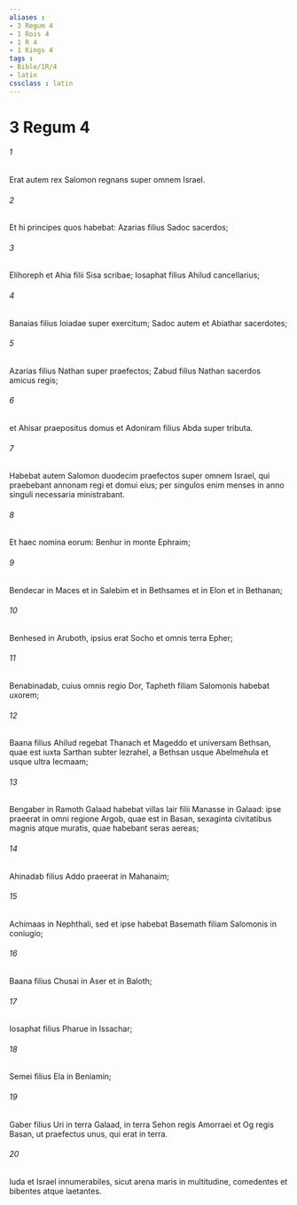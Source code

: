 ```yaml
---
aliases : 
- 3 Regum 4
- 1 Rois 4
- 1 R 4
- 1 Kings 4
tags : 
- Bible/1R/4
- latin
cssclass : latin
---
```


# 3 Regum 4

###### 1
Erat autem rex Salomon regnans super omnem Israel. 
###### 2
Et hi principes quos habebat: Azarias filius Sadoc sacerdos; 
###### 3
Elihoreph et Ahia filii Sisa scribae; Iosaphat filius Ahilud cancellarius; 
###### 4
Banaias filius Ioiadae super exercitum; Sadoc autem et Abiathar sacerdotes; 
###### 5
Azarias filius Nathan super praefectos; Zabud filius Nathan sacerdos amicus regis; 
###### 6
et Ahisar praepositus domus et Adoniram filius Abda super tributa.
###### 7
Habebat autem Salomon duodecim praefectos super omnem Israel, qui praebebant annonam regi et domui eius; per singulos enim menses in anno singuli necessaria ministrabant. 
###### 8
Et haec nomina eorum: Benhur in monte Ephraim; 
###### 9
Bendecar in Maces et in Salebim et in Bethsames et in Elon et in Bethanan; 
###### 10
Benhesed in Aruboth, ipsius erat Socho et omnis terra Epher; 
###### 11
Benabinadab, cuius omnis regio Dor, Tapheth filiam Salomonis habebat uxorem; 
###### 12
Baana filius Ahilud regebat Thanach et Mageddo et universam Bethsan, quae est iuxta Sarthan subter Iezrahel, a Bethsan usque Abelmehula et usque ultra Iecmaam; 
###### 13
Bengaber in Ramoth Galaad habebat villas Iair filii Manasse in Galaad: ipse praeerat in omni regione Argob, quae est in Basan, sexaginta civitatibus magnis atque muratis, quae habebant seras aereas; 
###### 14
Ahinadab filius Addo praeerat in Mahanaim; 
###### 15
Achimaas in Nephthali, sed et ipse habebat Basemath filiam Salomonis in coniugio; 
###### 16
Baana filius Chusai in Aser et in Baloth; 
###### 17
Iosaphat filius Pharue in Issachar; 
###### 18
Semei filius Ela in Beniamin; 
###### 19
Gaber filius Uri in terra Galaad, in terra Sehon regis Amorraei et Og regis Basan, ut praefectus unus, qui erat in terra.
###### 20
Iuda et Israel innumerabiles, sicut arena maris in multitudine, comedentes et bibentes atque laetantes.
